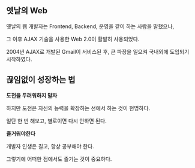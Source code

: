 ## 옛날의 Web

옛날의 웹 개발자는 Frontend, Backend, 운영을 같이 하는 사람을 말했으나,

그 이후 AJAX 기술을 사용한 Web 2.0이 활발히 사용되었다.

2004년 AJAX로 개발된 Gmail이 서비스된 후, 큰 파장을 일으켜 국내외에 도입되기 시작하였다.

## 끊임없이 성장하는 법

**도전을 두려워하지 말자**

하지만 도전은 자신의 능력을 확장하는 선에서 하는 것이 현명하다.

일단 한 번 해보고, 별로이면 다시 안하면 된다.

**즐거워야한다**

개발자 인생은 길고, 항상 공부해야 한다.

그렇기에 어떠한 점에서도 즐기는 것이 중요하다.


